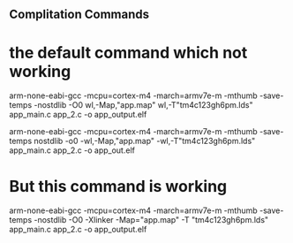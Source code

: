 ## Complitation Commands

# the default command which not working
arm-none-eabi-gcc -mcpu=cortex-m4 -march=armv7e-m -mthumb -save-temps -nostdlib -O0 wl,-Map,"app.map" wl,-T"tm4c123gh6pm.lds" app_main.c app_2.c -o app_output.elf

arm-none-eabi-gcc -mcpu=cortex-m4 -march=armv7e-m -mthumb -save-temps nostdlib -o0 -wl,-Map,"app.map" -wl,-T"tm4c123gh6pm.lds" app_main.c app_2.c -o app_out.elf


# But this command is working

arm-none-eabi-gcc -mcpu=cortex-m4 -march=armv7e-m -mthumb -save-temps -nostdlib -O0 -Xlinker -Map="app.map" -T "tm4c123gh6pm.lds" app_main.c app_2.c -o app_output.elf